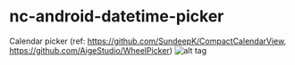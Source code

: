 # nc-android-datetime-picker
Calendar picker (ref: https://github.com/SundeepK/CompactCalendarView, https://github.com/AigeStudio/WheelPicker)
![alt tag](https://raw.githubusercontent.com/nhancv/nc-android-datetime-picker/master/device-2016-11-13-043818.png)
